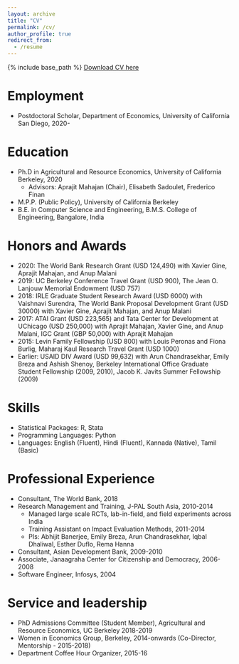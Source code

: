 ```yaml
---
layout: archive
title: "CV"
permalink: /cv/
author_profile: true
redirect_from:
  - /resume
---
```


{% include base_path %}
 <span style="color:blue">[Download CV here](http://manaswinirao.com/files/manaswini-cv-postdoc.pdf)</span>

Employment
======
* Postdoctoral Scholar, Department of Economics, University of California San Diego, 2020-

Education
======
* Ph.D in Agricultural and Resource Economics, University of California Berkeley, 2020
  * Advisors: Aprajit Mahajan (Chair), Elisabeth Sadoulet, Frederico Finan
* M.P.P. (Public Policy), University of California Berkeley
* B.E. in Computer Science and Engineering, B.M.S. College of Engineering, Bangalore, India

Honors and Awards
======
* 2020: The World Bank Research Grant (USD 124,490) with Xavier Gine, Aprajit Mahajan, and Anup Malani
* 2019: UC Berkeley Conference Travel Grant (USD 900), The Jean O. Lanjouw Memorial Endowment (USD 757)
* 2018: IRLE Graduate Student Research Award (USD 6000) with Vaishnavi Surendra, The World Bank Proposal Development Grant (USD 30000) with Xavier Gine, Aprajit Mahajan, and Anup Malani
* 2017: ATAI Grant (USD 223,565) and Tata Center for Development at UChicago (USD 250,000) with Aprajit Mahajan, Xavier Gine, and Anup Malani, IGC Grant (GBP 50,000) with Aprajit Mahajan
* 2015: Levin Family Fellowship (USD 800) with Louis Peronas and Fiona Burlig, Maharaj Kaul Research Travel Grant (USD 1000)
* Earlier: USAID DIV Award (USD 99,632) with Arun Chandrasekhar, Emily Breza and Ashish Shenoy, Berkeley International Office Graduate Student Fellowship (2009, 2010), Jacob K. Javits Summer Fellowship (2009)
  

<!-- Research
======
  <ul>{% for post in site.publications %}
    {% include archive-single-cv.html %}
  {% endfor %}</ul>

Teaching
======
  <ul>{% for post in site.teaching %}
    {% include archive-single-cv.html %}
  {% endfor %}</ul>

Talks
======
  <ul>{% for post in site.talks %}
    {% include archive-single-talk-cv.html %}
  {% endfor %}</ul> -->
  
Skills
======
* Statistical Packages: R, Stata
* Programming Languages: Python
* Languages: English (Fluent), Hindi (Fluent), Kannada (Native), Tamil (Basic)


Professional Experience
======
* Consultant, The World Bank, 2018
* Research Management and Training, J-PAL South Asia, 2010-2014
  * Managed large scale RCTs, lab-in-field, and field experiments across India
  * Training Assistant on Impact Evaluation Methods, 2011-2014
  * PIs: Abhijit Banerjee, Emily Breza, Arun Chandrasekhar, Iqbal Dhaliwal, Esther Duflo, Rema Hanna
* Consultant, Asian Development Bank, 2009-2010
* Associate, Janaagraha Center for Citizenship and Democracy, 2006-2008
* Software Engineer, Infosys, 2004
  
Service and leadership
======
* PhD Admissions Committee (Student Member), Agricultural and Resource Economics, UC Berkeley 2018-2019
* Women in Economics Group, Berkeley, 2014-onwards (Co-Director, Mentorship - 2015-2018)
* Department Coffee Hour Organizer, 2015-16

